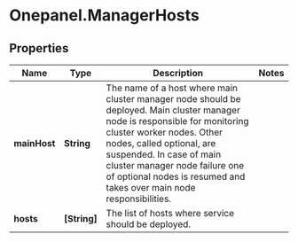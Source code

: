 # Onepanel.ManagerHosts

## Properties
Name | Type | Description | Notes
------------ | ------------- | ------------- | -------------
**mainHost** | **String** | The name of a host where main cluster manager node should be deployed. Main cluster manager node is responsible for monitoring cluster worker nodes. Other nodes, called optional, are suspended. In case of main cluster manager node failure one of optional nodes is resumed and takes over main node responsibilities.  | 
**hosts** | **[String]** | The list of hosts where service should be deployed. | 



